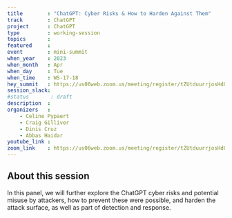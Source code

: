 ```yaml
---
title        : "ChatGPT: Cyber Risks & How to Harden Against Them"
track        : ChatGPT
project      : ChatGPT
type         : working-session
topics       :
featured     :
event        : mini-summit
when_year    : 2023
when_month   : Apr
when_day     : Tue
when_time    : WS-17-18
hey_summit   : https://us06web.zoom.us/meeting/register/tZUtduurrjosHd0GEDfXDU4fSzMJcCaPfB-w
session_slack:
#status       : draft
description  :
organizers   :
    - Celine Pypaert
    - Craig Gilliver
    - Dinis Cruz 
    - Abbas Haidar
youtube_link :
zoom_link    : https://us06web.zoom.us/meeting/register/tZUtduurrjosHd0GEDfXDU4fSzMJcCaPfB-w
---
```


## About this session
In this panel, we will further explore the ChatGPT cyber risks and potential misuse by attackers, how to prevent these were possible, and harden the attack surface, as well as part of detection and response.

